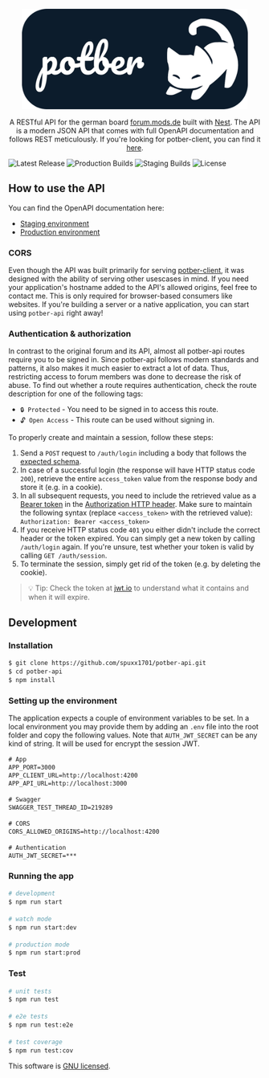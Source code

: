 <p align="center">
<img src="./.logo/1080x480_round.png" alt="potber logo" height="200" />
</p>
<p align="center">
A RESTful API for the german board <a href="https://forum.mods.de" target="_blank">forum.mods.de</a> built with <a href="https://github.com/nestjs/nest" target="_blank">Nest</a>. The API is a modern JSON API that comes with full OpenAPI documentation and follows REST meticulously. If you're looking for potber-client, you can find it <a href="https://github.com/spuxx1701/potber-client" target="_blank">here</a>.
</p>

![Latest Release](https://img.shields.io/github/v/release/spuxx1701/potber-api)
![Production Builds](https://github.com/spuxx1701/potber-api/actions/workflows/production.yml/badge.svg)
![Staging Builds](https://github.com/spuxx1701/potber-api/actions/workflows/staging.yml/badge.svg)
![License](https://img.shields.io/github/license/spuxx1701/potber-api)

## How to use the API

You can find the OpenAPI documentation here:

- [Staging environment](https://test-api.potber.de/swagger)
- [Production environment](https://api.potber.de/swagger)

### CORS

Even though the API was built primarily for serving [potber-client](https://github.com/spuxx1701/potber-client), it was designed with the ability of serving other usescases in mind. If you need your application's hostname added to the API's allowed origins, feel free to contact me. This is only required for browser-based consumers like websites. If you're building a server or a native application, you can start using `potber-api` right away!

### Authentication & authorization

In contrast to the original forum and its API, almost all potber-api routes require you to be signed in. Since potber-api follows modern standards and patterns, it also makes it much easier to extract a lot of data. Thus, restricting access to forum members was done to decrease the risk of abuse. To find out whether a route requires authentication, check the route description for one of the following tags:

- `🔒 Protected` - You need to be signed in to access this route.
- `🔓 Open Access` - This route can be used without signing in.

To properly create and maintain a session, follow these steps:

1. Send a `POST` request to `/auth/login` including a body that follows the [expected schema](http://localhost:3000/swagger#/Authentication/AuthController_login).
2. In case of a successful login (the response will have HTTP status code `200`), retrieve the entire `access_token` value from the response body and store it (e.g. in a cookie).
3. In all subsequent requests, you need to include the retrieved value as a [Bearer token](https://datatracker.ietf.org/doc/html/rfc6750) in the [Authorization HTTP header](https://developer.mozilla.org/en-US/docs/Web/HTTP/Headers/Authorization). Make sure to maintain the following syntax (replace `<access_token>` with the retrieved value): `Authorization: Bearer <access_token>`
4. If you receive HTTP status code `401` you either didn't include the correct header or the token expired. You can simply get a new token by calling `/auth/login` again. If you're unsure, test whether your token is valid by calling `GET /auth/session`.
5. To terminate the session, simply get rid of the token (e.g. by deleting the cookie).

> 💡 Tip: Check the token at [jwt.io](https://jwt.io) to understand what it contains and when it will expire.

## Development

### Installation

```bash
$ git clone https://github.com/spuxx1701/potber-api.git
$ cd potber-api
$ npm install
```

### Setting up the environment

The application expects a couple of environment variables to be set. In a local environment you may provide them by adding an `.env` file into the root folder and copy the following values. Note that `AUTH_JWT_SECRET` can be any kind of string. It will be used for encrypt the session JWT.

```env
# App
APP_PORT=3000
APP_CLIENT_URL=http://localhost:4200
APP_API_URL=http://localhost:3000

# Swagger
SWAGGER_TEST_THREAD_ID=219289

# CORS
CORS_ALLOWED_ORIGINS=http://localhost:4200

# Authentication
AUTH_JWT_SECRET=***
```

### Running the app

```bash
# development
$ npm run start

# watch mode
$ npm run start:dev

# production mode
$ npm run start:prod
```

### Test

```bash
# unit tests
$ npm run test

# e2e tests
$ npm run test:e2e

# test coverage
$ npm run test:cov
```

This software is [GNU licensed](LICENSE).
